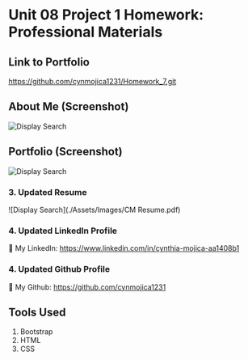 # Unit 08 Project 1 Homework: Professional Materials

## Link to Portfolio

https://github.com/cynmojica1231/Homework_7.git

## About Me (Screenshot)

![Display Search](./Assets/Images/AboutMe.jpg)

## Portfolio (Screenshot)

![Display Search](./Assets/Images/portfolio.jpg)

### 3. Updated Resume

![Display Search](./Assets/Images/CM Resume.pdf)

### 4. Updated LinkedIn Profile

💁 My LinkedIn: https://www.linkedin.com/in/cynthia-mojica-aa1408b1

### 4. Updated Github Profile

💁 My Github: https://github.com/cynmojica1231

## Tools Used

1. Bootstrap
2. HTML
3. CSS
